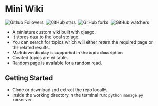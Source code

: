 # Mini Wiki

![Github Followers](https://img.shields.io/github/followers/shaw8wit?label=Follow&style=flat-square)&nbsp;
![GitHub stars](https://img.shields.io/github/stars/shaw8wit/mini-wiki?style=flat-square)&nbsp;
![GitHub forks](https://img.shields.io/github/forks/shaw8wit/mini-wiki?style=flat-square)&nbsp;
![GitHub watchers](https://img.shields.io/github/watchers/shaw8wit/mini-wiki?style=flat-square)

+ A miniature custom wiki built with django.
+ It stores data to the local storage.
+ You can search for topics which will either return the required page or the related results.
+ Markdown display is supported in the topic description.
+ Created topics are editable.
+ Random page is available for a random read.

## Getting Started

+ Clone or download and extract the repo locally.
+ Inside the working directory in the terminal run: `python manage.py runserver`
